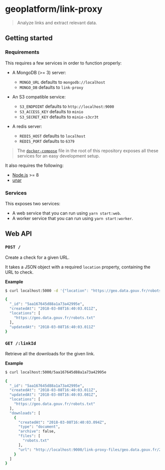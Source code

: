 # geoplatform/link-proxy

> Analyze links and extract relevant data.

## Getting started

### Requirements

This requires a few services in order to function properly:

- A MongoDB (>= 3) server:
  - `MONGO_URL` defaults to `mongodb://localhost`
  - `MONGO_DB` defaults to `link-proxy`

- An S3 compatible service:
  - `S3_ENDPOINT` defaults to `http://localhost:9000`
  - `S3_ACCESS_KEY` defaults to `minio`
  - `S3_SECRET_KEY` defaults to `minio-s3cr3t`

- A redis server:
  - `REDIS_HOST` defaults to `localhost`
  - `REDIS_PORT` defaults to `6379`

> The [`docker-compose`](https://github.com/inspireteam/geoplatform/blob/master/docker/docker-compose.yml) file in the root of this repository exposes all these services for an easy development setup.

It also requires the following:

- [Node.js](https://nodejs.org) >= 8
- [unar](https://theunarchiver.com/command-line)


### Services

This exposes two services:

- A web service that you can run using `yarn start:web`.
- A worker service that you can run using `yarn start:worker`.


## Web API

### `POST /`

Create a check for a given URL.

It takes a JSON object with a required `location` property, containing the URL to check.

**Example**

```bash
$ curl localhost:5000 -d '{"location": "https://geo.data.gouv.fr/robots.txt"}'

{
  "_id": "5aa167645d88a1a73a42995e",
  "createdAt": "2018-03-08T16:40:03.011Z",
  "locations": [
    "https://geo.data.gouv.fr/robots.txt"
  ],
  "updatedAt": "2018-03-08T16:40:03.011Z"
}
```

### `GET /:linkId`

Retrieve all the downloads for the given link.

**Example**

```bash
$ curl localhost:5000/5aa167645d88a1a73a42995e

{
  "_id": "5aa167645d88a1a73a42995e",
  "createdAt": "2018-03-08T16:40:03.011Z",
  "updatedAt": "2018-03-08T16:40:03.081Z",
  "locations": [
    "https://geo.data.gouv.fr/robots.txt"
  ],
  "downloads": [
    {
      "createdAt": "2018-03-08T16:40:03.094Z",
      "type": "document",
      "archive": false,
      "files": [
        "robots.txt"
      ],
      "url": "http://localhost:9000/link-proxy-files/geo.data.gouv.fr/2018-03-08/5aa16763670cb515e9bf2d12-robots.txt"
    }
  ]
}
```
